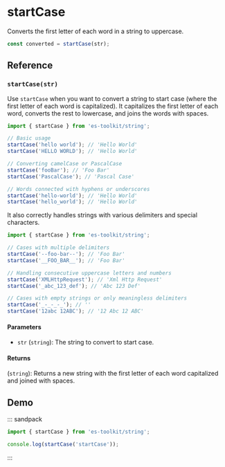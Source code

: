 # startCase

Converts the first letter of each word in a string to uppercase.

```typescript
const converted = startCase(str);
```

## Reference

### `startCase(str)`

Use `startCase` when you want to convert a string to start case (where the first letter of each word is capitalized). It capitalizes the first letter of each word, converts the rest to lowercase, and joins the words with spaces.

```typescript
import { startCase } from 'es-toolkit/string';

// Basic usage
startCase('hello world'); // 'Hello World'
startCase('HELLO WORLD'); // 'Hello World'

// Converting camelCase or PascalCase
startCase('fooBar'); // 'Foo Bar'
startCase('PascalCase'); // 'Pascal Case'

// Words connected with hyphens or underscores
startCase('hello-world'); // 'Hello World'
startCase('hello_world'); // 'Hello World'
```

It also correctly handles strings with various delimiters and special characters.

```typescript
import { startCase } from 'es-toolkit/string';

// Cases with multiple delimiters
startCase('--foo-bar--'); // 'Foo Bar'
startCase('__FOO_BAR__'); // 'Foo Bar'

// Handling consecutive uppercase letters and numbers
startCase('XMLHttpRequest'); // 'Xml Http Request'
startCase('_abc_123_def'); // 'Abc 123 Def'

// Cases with empty strings or only meaningless delimiters
startCase('_-_-_-_'); // ''
startCase('12abc 12ABC'); // '12 Abc 12 ABC'
```

#### Parameters

- `str` (`string`): The string to convert to start case.

#### Returns

(`string`): Returns a new string with the first letter of each word capitalized and joined with spaces.

## Demo

::: sandpack

```ts index.ts
import { startCase } from 'es-toolkit/string';

console.log(startCase('startCase'));
```

:::
